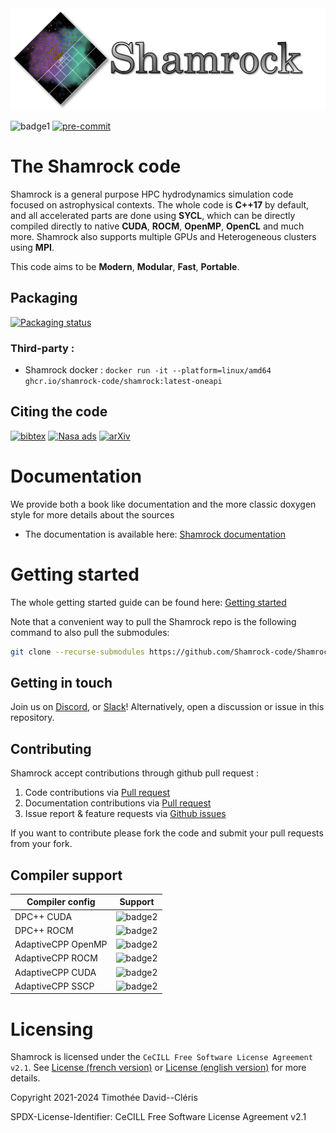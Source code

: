 <img src="doc/mkdocs/docs/assets/no_background_nocolor.png"  width="600">

![badge1](https://github.com/Shamrock-code/Shamrock/actions/workflows/on_push_main.yml/badge.svg?branch=main) [![pre-commit](https://img.shields.io/badge/pre--commit-enabled-brightgreen?logo=pre-commit)](https://github.com/pre-commit/pre-commit)

# The Shamrock code

Shamrock is a general purpose HPC hydrodynamics simulation code focused on astrophysical contexts.
The whole code is **C++17** by default, and all accelerated parts are done using **SYCL**,
which can be directly compiled directly to native **CUDA**, **ROCM**, **OpenMP**, **OpenCL** and much more.
Shamrock also supports multiple GPUs and Heterogeneous clusters using **MPI**.

This code aims to be **Modern**, **Modular**, **Fast**, **Portable**.

## Packaging

[![Packaging status](https://repology.org/badge/vertical-allrepos/shamrock.svg)](https://repology.org/project/shamrock/versions)

### Third-party :

- Shamrock docker : `docker run -it --platform=linux/amd64 ghcr.io/shamrock-code/shamrock:latest-oneapi`

## Citing the code

[![bibtex](https://img.shields.io/badge/bibtex-file-green.svg)](./CITATION.bib)
[![Nasa ads](https://img.shields.io/badge/nasa_ADS-2025MNRAS.539....1D-blue.svg)](https://ui.adsabs.harvard.edu/abs/2025MNRAS.539....1D)
[![arXiv](https://img.shields.io/badge/arXiv-2503.09713-b31b1b.svg)](https://arxiv.org/abs/2503.09713)

# Documentation

We provide both a book like documentation and the more classic doxygen style for more details about the sources
 - The documentation is available here: [Shamrock documentation](https://shamrock-code.github.io/Shamrock/mkdocs/index.html)

# Getting started

The whole getting started guide can be found here: [Getting started](https://shamrock-code.github.io/Shamrock/mkdocs/usermanual/quickstart/)

Note that a convenient way to pull the Shamrock repo is the following command to also pull the submodules:
```bash
git clone --recurse-submodules https://github.com/Shamrock-code/Shamrock.git
```

## Getting in touch

Join us on [Discord](https://discord.gg/Q69s5buyr5), or [Slack](https://shamrock-code.slack.com)! Alternatively, open a discussion or issue in this repository.

## Contributing

Shamrock accept contributions through github pull request :
1. Code contributions via [Pull request](https://github.com/Shamrock-code/Shamrock/compare)
2. Documentation contributions via [Pull request](https://github.com/Shamrock-code/Shamrock/compare)
3. Issue report & feature requests via [Github issues](https://github.com/Shamrock-code/Shamrock/issues/new/choose)

If you want to contribute please fork the code and submit your pull requests from your fork.

## Compiler support

Compiler config | Support
---|---
DPC++ CUDA | ![badge2](https://badgen.net/static/DPC++%2FCUDA/yes/green)
DPC++ ROCM | ![badge2](https://badgen.net/static/DPC++%2FHIP:ROCM/yes/green)
AdaptiveCPP OpenMP | ![badge2](https://badgen.net/static/ACPP%2FOpenMP/yes/green)
AdaptiveCPP ROCM | ![badge2](https://badgen.net/static/ACPP%2FROCM/yes/green)
AdaptiveCPP CUDA | ![badge2](https://badgen.net/static/ACPP%2FCUDA/yes/green)
AdaptiveCPP SSCP | ![badge2](https://badgen.net/static/ACPP%2FSSCP/yes/green)

# Licensing

Shamrock is licensed under the `CeCILL Free Software License Agreement v2.1`. See [License (french version)](./LICENSE) or [License (english version)](./LICENSE.en) for more details.

Copyright 2021-2024 Timothée David--Cléris

SPDX-License-Identifier: CeCILL Free Software License Agreement v2.1
